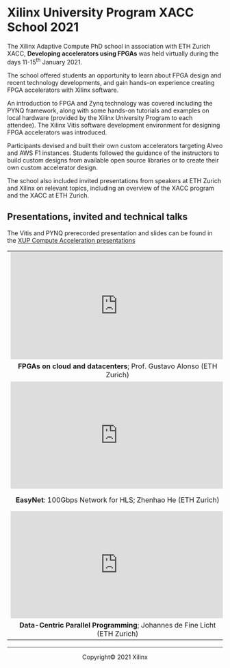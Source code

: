 # Xilinx University Program XACC School 2021

The Xilinx Adaptive Compute PhD school in association with ETH Zurich XACC, **Developing accelerators using FPGAs** was held virtually during the days 11-15<sup>th</sup> January 2021.

The school offered students an opportunity to learn about FPGA design and recent technology developments, and gain hands-on experience creating FPGA accelerators with Xilinx software.

An introduction to FPGA and Zynq technology was covered including the PYNQ framework, along with some hands-on tutorials and examples on local hardware (provided by the Xilinx University Program to each attendee). The Xilinx Vitis software development environment for designing FPGA accelerators was introduced. 

Participants devised and built their own custom accelerators targeting Alveo and AWS F1 instances. Students followed the guidance of the instructors to build custom designs from available open source libraries or to create their own custom accelerator design.

The school also included invited presentations from speakers at ETH Zurich and Xilinx on relevant topics, including an overview of the XACC program and the XACC at ETH Zurich.

## Presentations, invited and technical talks

The Vitis and PYNQ prerecorded presentation and slides can be found in the [XUP Compute Acceleration presentations](https://xilinx.github.io/xup_compute_acceleration/presentations.html)


<table border="0" width="100%" style="border: 0px; background:transparent">
	<tbody>
    		<tr style="border: 0px">
        		<td style="border: 0px; background:transparent" width="200">
            			<iframe style="text-align:center; border: 0px; background:transparent" width="500" height="250" src="https://www.youtube.com/embed/-3u8T9qbn6k" title="YouTube video player" frameborder="0" allow="accelerometer; autoplay; clipboard-write; encrypted-media; gyroscope; picture-in-picture" allowfullscreen=""></iframe>
        		</td>
        		<td style="border: 0px; background:transparent" width="200">
            			<iframe style="text-align:center; border: 0px; background:transparent" width="500" height="250" src="https://www.youtube.com/embed/FsKi-7L7INA" title="YouTube video player" frameborder="0" allow="accelerometer; autoplay; clipboard-write; encrypted-media; gyroscope; picture-in-picture" allowfullscreen=""></iframe>
        		</td>
    		</tr>
    		<tr style="border: 0px">        
        		<td style="text-align:center; border: 0px; background:transparent" width="200">
            			<strong>FPGAs on cloud and datacenters</strong>; Prof. Gustavo Alonso (ETH Zurich)
        		</td>
        		<td style="text-align:center; border: 0px; background:transparent" width="200">
            			<strong>VNx</strong>: XUP Vitis UDP Network Example for Alveo; Dr. Mario Ruiz (XUP)
        		</td>        
    		</tr>
    		<tr style="border: 0px">
        		<td style="border: 0px; background:transparent" width="200">
            			<iframe style="text-align:center; border: 0px; background:transparent" width="500" height="250" src="https://www.youtube.com/embed/cAh5KgUDgeo" title="YouTube video player" frameborder="0" allow="accelerometer; autoplay; clipboard-write; encrypted-media; gyroscope; picture-in-picture" allowfullscreen=""></iframe>
        		</td>
        		<td style="border: 0px; background:transparent" width="200">
            			<iframe style="text-align:center; border: 0px; background:transparent" width="500" height="250" src="https://www.youtube.com/embed/gBQ5hcbGsDA" title="YouTube video player" frameborder="0" allow="accelerometer; autoplay; clipboard-write; encrypted-media; gyroscope; picture-in-picture" allowfullscreen=""></iframe>
        		</td>
    		</tr>
    		<tr style="border: 0px">
        		<td style="text-align:center; border: 0px; background:transparent" width="200">
            			<strong>EasyNet</strong>: 100Gbps Network for HLS; Zhenhao He (ETH Zurich)
        		</td>
        		<td style="text-align:center; border: 0px; background:transparent" width="200">
            			<strong>FPGA Accelerated Computing</strong>, Kumar Deepak (Xilinx Data Center Group)
			</td>
    		</tr>
    		<tr style="border: 0px">
        		<td width="200" style="border: 0px; background:transparent">
            			<iframe style="text-align:center; border: 0px; background:transparent" width="500" height="250" src="https://www.youtube.com/embed/t0T34AWDpgo" title="YouTube video player" frameborder="0" allow="accelerometer; autoplay; clipboard-write; encrypted-media; gyroscope; picture-in-picture" allowfullscreen=""></iframe>
			</td>
		</tr>
		<tr style="border: 0px">
        		<td style="text-align:center; border: 0px; background:transparent" width="200">
            			<strong>Data-Centric Parallel Programming</strong>; Johannes de Fine Licht (ETH Zurich)
			</td>
    		</tr>
	</tbody>
</table>





---------------------------------------

<p align="center">Copyright&copy; 2021 Xilinx</p>
